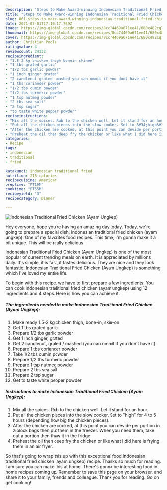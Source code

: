 ```yaml
---
description: "Steps to Make Award-winning Indonesian Traditional Fried Chicken (Ayam Ungkep)"
title: "Steps to Make Award-winning Indonesian Traditional Fried Chicken (Ayam Ungkep)"
slug: 861-steps-to-make-award-winning-indonesian-traditional-fried-chicken-ayam-ungkep
date: 2021-07-01T17:10:17.769Z
image: https://img-global.cpcdn.com/recipes/8cc74469a671ee41/680x482cq70/indonesian-traditional-fried-chicken-ayam-ungkep-recipe-main-photo.jpg
thumbnail: https://img-global.cpcdn.com/recipes/8cc74469a671ee41/680x482cq70/indonesian-traditional-fried-chicken-ayam-ungkep-recipe-main-photo.jpg
cover: https://img-global.cpcdn.com/recipes/8cc74469a671ee41/680x482cq70/indonesian-traditional-fried-chicken-ayam-ungkep-recipe-main-photo.jpg
author: Christian Poole
ratingvalue: 4
reviewcount: 24332
recipeingredient:
- "1.5-2 kg chicken thigh bonein skinon"
- "1 tbs grated garlic"
- "1/2 tbs garlic powder"
- "1 inch ginger grated"
- "2 candlenut grated  mashed you can ommit if you dont have it"
- "1 tbs coriander powder"
- "1/2 tbs cumin powder"
- "1/2 tbs turmeric powder"
- "1 tsp nutmeg powder"
- "2 tbs sea salt"
- "2 tsp sugar"
- "to taste white pepper powder"
recipeinstructions:
- "Mix all the spices. Rub to the chicken well. Let it stand for an hour."
- "Put all the chicken pieces into the slow cooker. Set to &#34;high&#34; for 4 to 5 hours (depending how big the chicken pieces)."
- "After the chicken are cooked, at this point you can devide per portion in ziplock bags then put them in the freezer. When you need them, take out a portion then thaw it in the fridge."
- "Preheat the oil then deep fry the chicken or like what I did here is frying them in an air fryer."
categories:
- Recipe
tags:
- indonesian
- traditional
- fried

katakunci: indonesian traditional fried 
nutrition: 218 calories
recipecuisine: American
preptime: "PT19M"
cooktime: "PT55M"
recipeyield: "3"
recipecategory: Dinner

---
```



![Indonesian Traditional Fried Chicken (Ayam Ungkep)](https://img-global.cpcdn.com/recipes/8cc74469a671ee41/680x482cq70/indonesian-traditional-fried-chicken-ayam-ungkep-recipe-main-photo.jpg)

Hey everyone, hope you're having an amazing day today. Today, we're going to prepare a special dish, indonesian traditional fried chicken (ayam ungkep). One of my favorites food recipes. This time, I'm gonna make it a bit unique. This will be really delicious.

Indonesian Traditional Fried Chicken (Ayam Ungkep) is one of the most popular of current trending meals on earth. It is appreciated by millions daily. It's simple, it is fast, it tastes delicious. They are nice and they look fantastic. Indonesian Traditional Fried Chicken (Ayam Ungkep) is something which I've loved my entire life.




To begin with this recipe, we have to first prepare a few ingredients. You can cook indonesian traditional fried chicken (ayam ungkep) using 12 ingredients and 4 steps. Here is how you can achieve it.

<!--inarticleads1-->

##### The ingredients needed to make Indonesian Traditional Fried Chicken (Ayam Ungkep):

1. Make ready 1.5-2 kg chicken thigh, bone-in, skin-on
1. Get 1 tbs grated garlic
1. Prepare 1/2 tbs garlic powder
1. Get 1 inch ginger, grated
1. Get 2 candlenut, grated / mashed (you can ommit if you don&#39;t have it)
1. Prepare 1 tbs coriander powder
1. Take 1/2 tbs cumin powder
1. Prepare 1/2 tbs turmeric powder
1. Prepare 1 tsp nutmeg powder
1. Prepare 2 tbs sea salt
1. Prepare 2 tsp sugar
1. Get to taste white pepper powder




<!--inarticleads2-->

##### Instructions to make Indonesian Traditional Fried Chicken (Ayam Ungkep):

1. Mix all the spices. Rub to the chicken well. Let it stand for an hour.
1. Put all the chicken pieces into the slow cooker. Set to &#34;high&#34; for 4 to 5 hours (depending how big the chicken pieces).
1. After the chicken are cooked, at this point you can devide per portion in ziplock bags then put them in the freezer. When you need them, take out a portion then thaw it in the fridge.
1. Preheat the oil then deep fry the chicken or like what I did here is frying them in an air fryer.




So that's going to wrap this up with this exceptional food indonesian traditional fried chicken (ayam ungkep) recipe. Thanks so much for reading. I am sure you can make this at home. There's gonna be interesting food in home recipes coming up. Remember to save this page on your browser, and share it to your family, friends and colleague. Thank you for reading. Go on get cooking!

